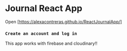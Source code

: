 # Journal React App

Open [https://alexacontreras.github.io/ReactJournalApp/]

### `Create an account and log in`

This app works with firebase and cloudinary!!
